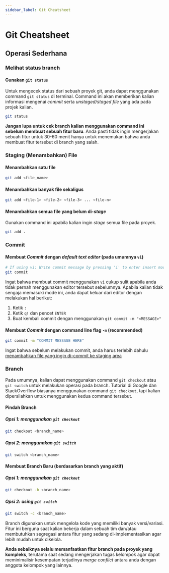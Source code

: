 ```yaml
---
sidebar_label: Git Cheatsheet
---
```


# Git Cheatsheet

## Operasi Sederhana
### Melihat status branch
#### Gunakan `git status`
Untuk mengecek status dari sebuah proyek git, anda dapat menggunakan command `git status` di terminal. Command ini akan memberikan kalian informasi mengenai *commit* serta *unstaged/staged file* yang ada pada projek kalian.
```bash
git status
```

**Jangan lupa untuk cek branch kalian menggunakan command ini sebelum membuat sebuah fitur baru**. Anda pasti tidak ingin mengerjakan sebuah fitur untuk 30-60 menit hanya untuk menemukan bahwa anda membuat fitur tersebut di branch yang salah.

### Staging (Menambahkan) File
#### Menambahkan satu file
```bash
git add <file_name>
```

#### Menambahkan banyak file sekaligus
```bash
git add <file-1> <file-2> <file-3> ... <file-n>
```

#### Menambahkan semua file yang belum di-*stage*
Gunakan command ini apabila kalian ingin *stage* semua file pada proyek.
```bash
git add .
```

### Commit
#### Membuat *Commit* dengan *default text editor* (pada umumnya `vi`)
```bash
# If using vi: Write commit message by pressing 'i' to enter insert mode, type your commit message, press 'ESCAPE' to exit insert mode, then type :wq to save.
git commit
```

Ingat bahwa membuat commit menggunakan `vi` cukup sulit apabila anda tidak pernah menggunakan editor tersebut sebelumnya. Apabila kalian tidak sengaja memasuki mode ini, anda dapat keluar dari editor dengan melakukan hal berikut:
1. Ketik `:`
2. Ketik `q!` dan pencet `ENTER`
3. Buat kembali commit dengan menggunakan `git commit -m "<MESSAGE>"`

#### Membuat *Commit* dengan command line flag `-m` (recommended)
```bash
git commit -m "COMMIT MESSAGE HERE"
```

Ingat bahwa sebelum melakukan commit, anda harus terlebih dahulu [menambahkan file yang ingin di-commit ke staging area](#staging-menambahkan-file)

### Branch
Pada umumnya, kalian dapat menggunakan command `git checkout` atau `git switch` untuk melakukan operasi pada branch. Tutorial di Google dan StackOverflow biasanya menggunakan command `git checkout`, tapi kalian dipersilahkan untuk menggunakan kedua command tersebut.

#### Pindah Branch
##### Opsi 1: menggunakan `git checkout`
```bash
git checkout <branch_name>
```

##### Opsi 2: menggunakan `git switch`
```bash
git switch <branch_name>
```

#### Membuat Branch Baru (berdasarkan branch yang aktif)
##### Opsi 1: menggunakan `git checkout`
```bash
git checkout -b <branch_name>
```

##### Opsi 2: using `git switch`
```bash
git switch -c <branch_name>
```

Branch digunakan untuk mengelola kode yang memiliki banyak versi/variasi. Fitur ini berguna saat kalian bekerja dalam sebuah tim dan/atau membutuhkan segregasi antara fitur yang sedang di-implementasikan agar lebih mudah untuk dikelola.

**Anda sebaiknya selalu memanfaatkan fitur branch pada proyek yang kompleks**, terutama saat sedang mengerjakan tugas kelompok agar dapat meminimalisir kesempatan terjadinya *merge conflict* antara anda dengan anggota kelompok yang lainnya.

